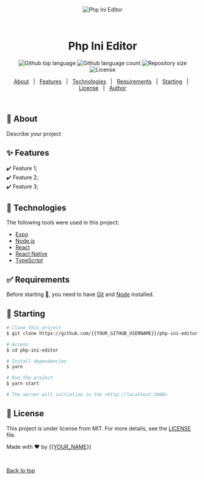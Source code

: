 <div align="center" id="top"> 
  <img src="./.github/app.gif" alt="Php Ini Editor" />

  &#xa0;

  <!-- <a href="https://phpinieditor.netlify.app">Demo</a> -->
</div>

<h1 align="center">Php Ini Editor</h1>

<p align="center">
  <img alt="Github top language" src="https://img.shields.io/github/languages/top/{{YOUR_GITHUB_USERNAME}}/php-ini-editor?color=56BEB8">

  <img alt="Github language count" src="https://img.shields.io/github/languages/count/{{YOUR_GITHUB_USERNAME}}/php-ini-editor?color=56BEB8">

  <img alt="Repository size" src="https://img.shields.io/github/repo-size/{{YOUR_GITHUB_USERNAME}}/php-ini-editor?color=56BEB8">

  <img alt="License" src="https://img.shields.io/github/license/{{YOUR_GITHUB_USERNAME}}/php-ini-editor?color=56BEB8">

  <!-- <img alt="Github issues" src="https://img.shields.io/github/issues/{{YOUR_GITHUB_USERNAME}}/php-ini-editor?color=56BEB8" /> -->

  <!-- <img alt="Github forks" src="https://img.shields.io/github/forks/{{YOUR_GITHUB_USERNAME}}/php-ini-editor?color=56BEB8" /> -->

  <!-- <img alt="Github stars" src="https://img.shields.io/github/stars/{{YOUR_GITHUB_USERNAME}}/php-ini-editor?color=56BEB8" /> -->
</p>

<!-- Status -->

<!-- <h4 align="center"> 
	🚧  Php Ini Editor 🚀 Under construction...  🚧
</h4> 

<hr> -->

<p align="center">
  <a href="#dart-about">About</a> &#xa0; | &#xa0; 
  <a href="#sparkles-features">Features</a> &#xa0; | &#xa0;
  <a href="#rocket-technologies">Technologies</a> &#xa0; | &#xa0;
  <a href="#white_check_mark-requirements">Requirements</a> &#xa0; | &#xa0;
  <a href="#checkered_flag-starting">Starting</a> &#xa0; | &#xa0;
  <a href="#memo-license">License</a> &#xa0; | &#xa0;
  <a href="https://github.com/{{YOUR_GITHUB_USERNAME}}" target="_blank">Author</a>
</p>

<br>

## :dart: About ##

Describe your project

## :sparkles: Features ##

:heavy_check_mark: Feature 1;\
:heavy_check_mark: Feature 2;\
:heavy_check_mark: Feature 3;

## :rocket: Technologies ##

The following tools were used in this project:

- [Expo](https://expo.io/)
- [Node.js](https://nodejs.org/en/)
- [React](https://pt-br.reactjs.org/)
- [React Native](https://reactnative.dev/)
- [TypeScript](https://www.typescriptlang.org/)

## :white_check_mark: Requirements ##

Before starting :checkered_flag:, you need to have [Git](https://git-scm.com) and [Node](https://nodejs.org/en/) installed.

## :checkered_flag: Starting ##

```bash
# Clone this project
$ git clone https://github.com/{{YOUR_GITHUB_USERNAME}}/php-ini-editor

# Access
$ cd php-ini-editor

# Install dependencies
$ yarn

# Run the project
$ yarn start

# The server will initialize in the <http://localhost:3000>
```

## :memo: License ##

This project is under license from MIT. For more details, see the [LICENSE](LICENSE.md) file.


Made with :heart: by <a href="https://github.com/{{YOUR_GITHUB_USERNAME}}" target="_blank">{{YOUR_NAME}}</a>

&#xa0;

<a href="#top">Back to top</a>
